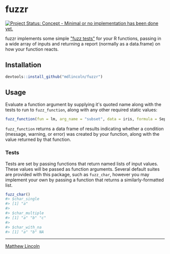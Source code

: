 # fuzzr

[![Project Status: Concept - Minimal or no implementation has been done yet.](http://www.repostatus.org/badges/latest/concept.svg)](http://www.repostatus.org/#concept)

fuzzr implements some simple ["fuzz tests"](https://en.wikipedia.org/wiki/Fuzz_testing) for your R functions, passing in a wide array of inputs and returning a report (normally as a data.frame) on how your function reacts.

## Installation

``` r
devtools::install_github("mdlincoln/fuzzr")
```

## Usage

Evaluate a function argument by supplying it's quoted name along with the tests to run to `fuzz_function`, along with any other required static values:

``` r
fuzz_function(fun = lm, arg_name = "subset", data = iris, formula = Sepal.Lengh ~ Petal.Width + Petal.Length, tests = fuzz_all())
```

`fuzz_function` returns a data frame of results indicating whether a condition (message, warning, or error) was created by your function, along with the value returned by that function.

### Tests

Tests are set by passing functions that return named lists of input values.
These values will be passed as function arguments.
Several default suites are provided with this package, such as `fuzz_char`, however you may implement your own by passing a function that returns a similarly-formatted list.

``` r
fuzz_char()
#> $char_single
#> [1] "a"
#> 
#> $char_multiple
#> [1] "a" "b" "c"
#> 
#> $char_with_na
#> [1] "a" "b" NA 
```

---
[Matthew Lincoln](http://matthewlincoln.net)
